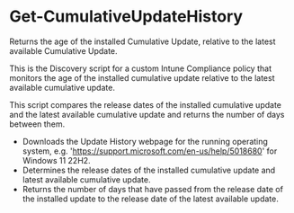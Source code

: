 # Get-CumulativeUpdateHistory
Returns the age of the installed Cumulative Update, relative to the latest available Cumulative Update.

This is the Discovery script for a custom Intune Compliance policy that monitors the age of the installed cumulative update relative to the latest available cumulative update.

This script compares the release dates of the installed cumulative update and the latest available cumulative update and returns the number of days between them.
- Downloads the Update History webpage for the running operating system, e.g. 'https://support.microsoft.com/en-us/help/5018680' for Windows 11 22H2.
- Determines the release dates of the installed cumulative update and latest available cumulative update.
- Returns the number of days that have passed from the release date of the installed update to the release date of the latest available update.
